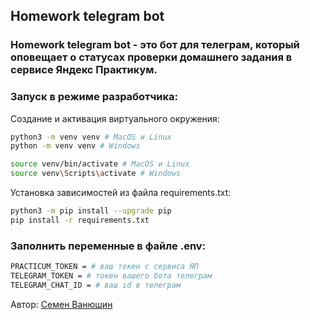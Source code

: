 ## Homework telegram bot

### Homework telegram bot - это бот для телеграм, который оповещает о статусах проверки домашнего задания в сервисе Яндекс Практикум.

### Запуск в режиме разработчика:

Создание и активация виртуального окружения:
```bash
python3 -m venv venv # MacOS и Linux
python -m venv venv # Windows
```
```bash
source venv/bin/activate # MacOS и Linux
source venv\Scripts\activate # Windows
```
Установка зависимостей из файла requirements.txt:
```bash
python3 -m pip install --upgrade pip
pip install -r requirements.txt
```

### Заполнить переменные в файле .env:

```bash
PRACTICUM_TOKEN = # ваш токен с сервиса ЯП
TELEGRAM_TOKEN = # токен вашего бота телеграм
TELEGRAM_CHAT_ID = # ваш id в телеграм
```

Автор: [Семен Ванюшин](https://github.com/semenvanyushin)
